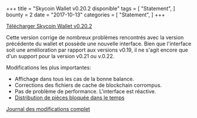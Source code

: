 +++
title = "Skycoin Wallet v0.20.2 disponible"
tags = [
    "Statement",
]
bounty = 2
date = "2017-10-13"
categories = [
    "Statement",
]
+++

[Télécharger Skycoin Wallet v0.20.2](https://www.skycoin.net/downloads/)

Cette version corrige de nombreux problèmes rencontrés avec la version précédente du wallet et possède une nouvelle interface.
Bien que l'interface soit une amélioration par rapport aux versions v0.19, il ne s'agit encore que d'un support pour la version v0.21 ou v.0.22.

Modifications les plus importantes:

- Affichage dans tous les cas de la bonne balance.
- Corrections des fichiers de cache de blockchain corrompus.
- Pas de problème de performance. L'interface est réactive.
- [Distribution de pièces bloquée dans le temps](/statement/skycoin-distribution-plan/#timelocked-distribution)

[Journal des modifications complet](https://github.com/skycoin/skycoin/blob/master/CHANGELOG.md#0200---2017-10-10)
